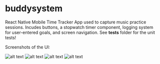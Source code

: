 # buddysystem
React Native Mobile Time Tracker App used to capture music practice sessions. Incudes buttons, a stopwatch timer component, logging system for user-entered goals, and screen navigation.
See __tests__ folder for the unit tests!

Screenshots of the UI:

![alt text](https://github.com/ryan1990/buddysystem/blob/master/assets/bs1.jpg?raw=true)
![alt text](https://github.com/ryan1990/buddysystem/blob/master/assets/bs2.jpg?raw=true)
![alt text](https://github.com/ryan1990/buddysystem/blob/master/assets/bs3.jpg?raw=true)
![alt text](https://github.com/ryan1990/buddysystem/blob/master/assets/bs4.jpg?raw=true)

